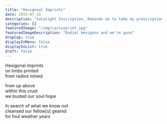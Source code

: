 ```yaml
---
title: "Hexigonal Imprints"
date: 2019-07-31
description: "Satalight Inscription, Reminds me to take my prescription"
categories: []
featuredImage: "/img/cactusprint.jpg"
featuredImageDescription: "Radial Hexigons and we're gone"
dropCap: true
displayInMenu: false
displayInList: true
draft: false
---
```


Hexigonal imprints <br>
on limbs printed <br>
from radios mined <br>

from up above <br>
within this crust <br>
we busted our soul hope <br>

In search of what we know not <br>
cleansed our fellow[s] geared <br>
for foul weather years <br>
